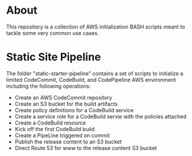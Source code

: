 # <a name="About">About</a>

This repository is a collection of AWS initialization BASH scripts meant to tackle some very common use cases.  

# <a name="static">Static Site Pipeline</a>
The folder "static-starter-pipeline" contains a set of scripts to initialize a limited CodeCommit, CodeBuild, and CodePipeline AWS environment including the following operations:
- Create an AWS CodeCommit repository
- Create an S3 bucket for the build artifacts
- Create policy definitions for a CodeBuild service
- Create a service role for a CodeBuild servie with the policies attached
- Create a CodeBuild resource
- Kick off the first CodeBuild build 
- Create a PipeLine triggered on commit
- Publish the release content to an S3 bucket 
- Direct Route 53 for www to the release content S3 bucket
